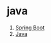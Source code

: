 # java

1. [Spring Boot](../../后端学习/SpringBoot/_KnowledgeAccumulation_SpringBoot.md)
2. [Java](Java/_KnowledgeAccumulation_Jave.md)